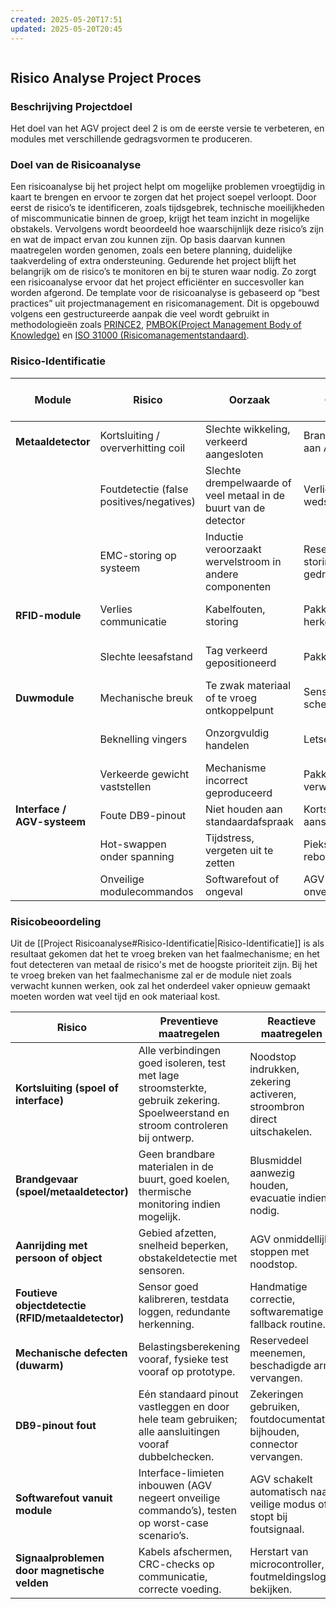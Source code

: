 ```yaml
---
created: 2025-05-20T17:51
updated: 2025-05-20T20:45
---
```


```toc
```

## Risico Analyse Project Proces
### Beschrijving Projectdoel

Het doel van het AGV project deel 2 is om de eerste versie te verbeteren, en modules met verschillende gedragsvormen te produceren.

### Doel van de Risicoanalyse

Een risicoanalyse bij het project helpt om mogelijke problemen vroegtijdig in kaart te brengen en ervoor te zorgen dat het project soepel verloopt. Door eerst de risico’s te identificeren, zoals tijdsgebrek, technische moeilijkheden of miscommunicatie binnen de groep, krijgt het team inzicht in mogelijke obstakels. Vervolgens wordt beoordeeld hoe waarschijnlijk deze risico’s zijn en wat de impact ervan zou kunnen zijn. Op basis daarvan kunnen maatregelen worden genomen, zoals een betere planning, duidelijke taakverdeling of extra ondersteuning. Gedurende het project blijft het belangrijk om de risico’s te monitoren en bij te sturen waar nodig. Zo zorgt een risicoanalyse ervoor dat het project efficiënter en succesvoller kan worden afgerond. De template voor de risicoanalyse is gebaseerd op “best practices” uit projectmanagement en risicomanagement. Dit is opgebouwd volgens een gestructureerde aanpak die veel wordt gebruikt in methodologieën zoals [PRINCE2](https://www.icm.nl/extra/prince2-2/), [PMBOK(Project Management Body of Knowledge)](https://www.cs.bilkent.edu.tr/~cagatay/cs413/PMBOK.pdf) en [ISO 31000 (Risicomanagementstandaard)](https://shahrdevelopment.ir/wp-content/uploads/2020/03/ISO-31000.pdf).

### Risico-Identificatie

| **Module**                  | **Risico**                               | **Oorzaak**                                                      | **Gevolg**                   | **Kans (1–5)** | **Impact (1–10)** | **Prioriteit (K × I)** | **Preventieve maatregel**                     | **Reactieve maatregel**             |
| --------------------------- | ---------------------------------------- | ---------------------------------------------------------------- | ---------------------------- | -------------- | ----------------- | ---------------------- | --------------------------------------------- | ----------------------------------- |
| **Metaaldetector**          | Kortsluiting / oververhitting coil       | Slechte wikkeling, verkeerd aangesloten                          | Brand, schade aan AGV        | 3              | 9                 | 27                     | Thermische zekering, isolatie, goede voeding  | Uitschakelen, zekering, blussen     |
|                             | Foutdetectie (false positives/negatives) | Slechte drempelwaarde of veel metaal in de buurt van de detector | Verlies wedstrijdpunten      | 4              | 6                 | 24                     | Kalibratie op testobjecten, software-controle | Kalibratie aanpassen, visuele check |
|                             | EMC-storing op systeem                   | Inductie veroorzaakt wervelstroom in andere componenten          | Reset AGV, storing in gedrag | 2              | 7                 | 14                     | Afgeschermde kabels                           | Reset, watchdog inschakelen         |
| **RFID-module**             | Verlies communicatie                     | Kabelfouten, storing                                             | Pakket niet herkend          | 3              | 6                 | 18                     | Correcte bekabeling                           | Herstart reader, dubbel lezen       |
|                             | Slechte leesafstand                      | Tag verkeerd gepositioneerd                                      | Pakket gemist                | 4              | 4                 | 16                     | Antennelocatie optimaliseren                  | Extra leesmoment inbouwen           |
| **Duwmodule**               | Mechanische breuk                        | Te zwak materiaal of te vroeg ontkoppelpunt                      | Sensor stuk, scherven        | 3              | 8                 | 24                     | Materiaalberekening, testscharnier            | Reservedeel klaar, beschermkap      |
|                             | Beknelling vingers                       | Onzorgvuldig handelen                                            | Letsel                       | 2              | 9                 | 18                     | Afdekking mechanisme, sensor voor beveiliging | EHBO, noodknop                      |
|                             | Verkeerde gewicht vaststellen            | Mechanisme incorrect geproduceerd                                | Pakket fout verwerkt         | 3              | 6                 | 18                     | Mechanisme berekenen                          | Mechanisme testen                   |
| **Interface / AGV-systeem** | Foute DB9-pinout                         | Niet houden aan standaardafspraak                                | Kortsluiting bij aansluiten  | 1              | 9                 | 9                      | Standaard pinoutdocument                      | Zekering plaatsen                   |
|                             | Hot-swappen onder spanning               | Tijdstress, vergeten uit te zetten                               | Piekstroom, reboot AGV       | 2              | 8                 | 16                     | Duidelijke procedure, power off verplicht     | Herstart                            |
|                             | Onveilige modulecommandos                | Softwarefout of ongeval                                          | AGV rijdt onverwacht         | 2              | 9                 | 18                     | Afspraken maken over commandos                | Noodstop via software               |

### Risicobeoordeling

Uit de [[Project Risicoanalyse#Risico-Identificatie|Risico-Identificatie]] is als resultaat gekomen dat het te vroeg breken van het faalmechanisme; en het fout detecteren van metaal de risico's met de hoogste prioriteit zijn. Bij het te vroeg breken van het faalmechanisme zal er de module niet zoals verwacht kunnen werken, ook zal het onderdeel vaker opnieuw gemaakt moeten worden wat veel tijd en ook materiaal kost.  

| **Risico**                                        | **Preventieve maatregelen**                                                                                                       | **Reactieve maatregelen**                                               |
| ------------------------------------------------- | --------------------------------------------------------------------------------------------------------------------------------- | ----------------------------------------------------------------------- |
| **Kortsluiting (spoel of interface)**             | Alle verbindingen goed isoleren, test met lage stroomsterkte, gebruik zekering. Spoelweerstand en stroom controleren bij ontwerp. | Noodstop indrukken, zekering activeren, stroombron direct uitschakelen. |
| **Brandgevaar (spoel/metaaldetector)**            | Geen brandbare materialen in de buurt, goed koelen, thermische monitoring indien mogelijk.                                        | Blusmiddel aanwezig houden, evacuatie indien nodig.                     |
| **Aanrijding met persoon of object**              | Gebied afzetten, snelheid beperken, obstakeldetectie met sensoren.                                                                | AGV onmiddellijk stoppen met noodstop.                                  |
| **Foutieve objectdetectie (RFID/metaaldetector)** | Sensor goed kalibreren, testdata loggen, redundante herkenning.                                                                   | Handmatige correctie, softwarematige fallback routine.                  |
| **Mechanische defecten (duwarm)**                 | Belastingsberekening vooraf, fysieke test vooraf op prototype.                                                                    | Reservedeel meenemen, beschadigde arm vervangen.                        |
| **DB9-pinout fout**                               | Eén standaard pinout vastleggen en door hele team gebruiken; alle aansluitingen vooraf dubbelchecken.                             | Zekeringen gebruiken, foutdocumentatie bijhouden, connector vervangen.  |
| **Softwarefout vanuit module**                    | Interface-limieten inbouwen (AGV negeert onveilige commando’s), testen op worst-case scenario’s.                                  | AGV schakelt automatisch naar veilige modus of stopt bij foutsignaal.   |
| **Signaalproblemen door magnetische velden**      | Kabels afschermen, CRC-checks op communicatie, correcte voeding.                                                                  | Herstart van microcontroller, foutmeldingslog bekijken.                 |
